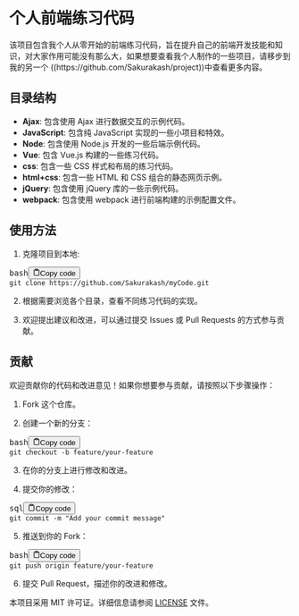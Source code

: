 <h1>个人前端练习代码</h1>
<p>该项目包含我个人从零开始的前端练习代码，旨在提升自己的前端开发技能和知识，对大家作用可能没有那么大，如果想要查看我个人制作的一些项目，请移步到我的另一个 ((https://github.com/Sakurakash/project))中查看更多内容。
</p>
<h2>目录结构</h2>
<ul>
	<li><strong>Ajax</strong>: 包含使用 Ajax 进行数据交互的示例代码。</li>
	<li><strong>JavaScript</strong>: 包含纯 JavaScript 实现的一些小项目和特效。</li>
	<li><strong>Node</strong>: 包含使用 Node.js 开发的一些后端示例代码。</li>
	<li><strong>Vue</strong>: 包含 Vue.js 构建的一些练习代码。</li>
	<li><strong>css</strong>: 包含一些 CSS 样式和布局的练习代码。</li>
	<li><strong>html+css</strong>: 包含一些 HTML 和 CSS 组合的静态网页示例。</li>
	<li><strong>jQuery</strong>: 包含使用 jQuery 库的一些示例代码。</li>
	<li><strong>webpack</strong>: 包含使用 webpack 进行前端构建的示例配置文件。</li>
</ul>
<h2>使用方法</h2>
<ol>
	<li>克隆项目到本地:</li>
</ol>
<pre><div class="bg-black rounded-md mb-4"><div class="flex items-center relative text-gray-200 bg-gray-800 px-4 py-2 text-xs font-sans justify-between rounded-t-md"><span>bash</span><button class="flex ml-auto gap-2"><svg stroke="currentColor" fill="none" stroke-width="2" viewBox="0 0 24 24" stroke-linecap="round" stroke-linejoin="round" class="h-4 w-4" height="1em" width="1em" xmlns="http://www.w3.org/2000/svg"><path d="M16 4h2a2 2 0 0 1 2 2v14a2 2 0 0 1-2 2H6a2 2 0 0 1-2-2V6a2 2 0 0 1 2-2h2"></path><rect x="8" y="2" width="8" height="4" rx="1" ry="1"></rect></svg>Copy code</button></div><div class="p-4 overflow-y-auto"><code class="!whitespace-pre hljs language-bash">git <span class="hljs-built_in">clone</span> https://github.com/Sakurakash/myCode.git
</code></div></div></pre>
<ol start="2">
	<li><p>根据需要浏览各个目录，查看不同练习代码的实现。</p></li>
	<li><p>欢迎提出建议和改进，可以通过提交 Issues 或 Pull Requests 的方式参与贡献。</p></li>
</ol>
<h2>贡献</h2>
<p>欢迎贡献你的代码和改进意见！如果你想要参与贡献，请按照以下步骤操作：</p>
<ol>
	<li><p>Fork 这个仓库。</p></li>
	<li><p>创建一个新的分支：</p></li>
</ol>
<pre><div class="bg-black rounded-md mb-4"><div class="flex items-center relative text-gray-200 bg-gray-800 px-4 py-2 text-xs font-sans justify-between rounded-t-md"><span>bash</span><button class="flex ml-auto gap-2"><svg stroke="currentColor" fill="none" stroke-width="2" viewBox="0 0 24 24" stroke-linecap="round" stroke-linejoin="round" class="h-4 w-4" height="1em" width="1em" xmlns="http://www.w3.org/2000/svg"><path d="M16 4h2a2 2 0 0 1 2 2v14a2 2 0 0 1-2 2H6a2 2 0 0 1-2-2V6a2 2 0 0 1 2-2h2"></path><rect x="8" y="2" width="8" height="4" rx="1" ry="1"></rect></svg>Copy code</button></div><div class="p-4 overflow-y-auto"><code class="!whitespace-pre hljs language-bash">git checkout -b feature/your-feature
</code></div></div></pre>
<ol start="3">
	<li><p>在你的分支上进行修改和改进。</p></li>
	<li><p>提交你的修改：</p></li>
</ol>
<pre><div class="bg-black rounded-md mb-4"><div class="flex items-center relative text-gray-200 bg-gray-800 px-4 py-2 text-xs font-sans justify-between rounded-t-md"><span>sql</span><button class="flex ml-auto gap-2"><svg stroke="currentColor" fill="none" stroke-width="2" viewBox="0 0 24 24" stroke-linecap="round" stroke-linejoin="round" class="h-4 w-4" height="1em" width="1em" xmlns="http://www.w3.org/2000/svg"><path d="M16 4h2a2 2 0 0 1 2 2v14a2 2 0 0 1-2 2H6a2 2 0 0 1-2-2V6a2 2 0 0 1 2-2h2"></path><rect x="8" y="2" width="8" height="4" rx="1" ry="1"></rect></svg>Copy code</button></div><div class="p-4 overflow-y-auto"><code class="!whitespace-pre hljs language-sql">git <span class="hljs-keyword">commit</span> <span class="hljs-operator">-</span>m "Add your commit message"
</code></div></div></pre>
<ol start="5">
	<li>推送到你的 Fork：</li>
</ol>
<pre><div class="bg-black rounded-md mb-4"><div class="flex items-center relative text-gray-200 bg-gray-800 px-4 py-2 text-xs font-sans justify-between rounded-t-md"><span>bash</span><button class="flex ml-auto gap-2"><svg stroke="currentColor" fill="none" stroke-width="2" viewBox="0 0 24 24" stroke-linecap="round" stroke-linejoin="round" class="h-4 w-4" height="1em" width="1em" xmlns="http://www.w3.org/2000/svg"><path d="M16 4h2a2 2 0 0 1 2 2v14a2 2 0 0 1-2 2H6a2 2 0 0 1-2-2V6a2 2 0 0 1 2-2h2"></path><rect x="8" y="2" width="8" height="4" rx="1" ry="1"></rect></svg>Copy code</button></div><div class="p-4 overflow-y-auto"><code class="!whitespace-pre hljs language-bash">git push origin feature/your-feature
</code></div></div></pre>
<ol start="6">
	<li>提交 Pull Request，描述你的改进和修改。</li>
</ol>
<p>本项目采用 MIT 许可证。详细信息请参阅 <a href="LICENSE" target="_new">LICENSE</a> 文件。</p>
</body>
</html>
